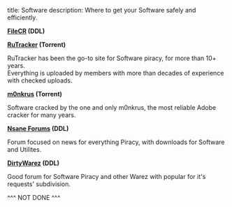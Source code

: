 title: Software
description: Where to get your Software safely and efficiently.

**[FileCR](https://filecr.com) (DDL)**

**[RuTracker](https://rutracker.org) (Torrent)**

RuTracker has been the go-to site for Software piracy, for more than 10+ years.  
Everything is uploaded by members with more than decades of experience with checked uploads.  

**[m0nkrus](http://w14.monkrus.ws/) (Torrent)**

Software cracked by the one and only m0nkrus, the most reliable Adobe cracker for many years.

**[Nsane Forums](https://nsaneforums.com/) (DDL)**

Forum focused on news for everything Piracy, with downloads for Software and Utilites.

**[DirtyWarez](https://forum.dirtywarez.com/) (DDL)**

Good forum for Software Piracy and other Warez with popular for it's requests' subdivision.

^^^ NOT DONE ^^^
